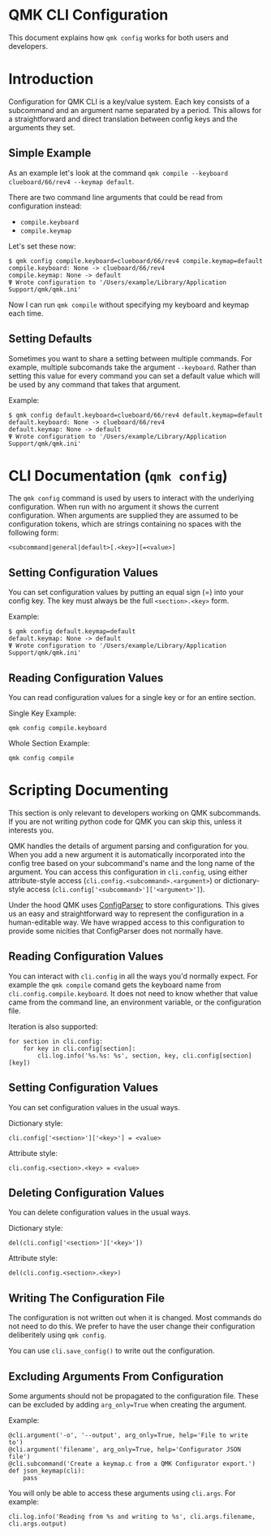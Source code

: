 # QMK CLI Configuration

This document explains how `qmk config` works for both users and developers.

# Introduction

Configuration for QMK CLI is a key/value system. Each key consists of a subcommand and an argument name separated by a period. This allows for a straightforward and direct translation between config keys and the arguments they set.

## Simple Example

As an example let's look at the command `qmk compile --keyboard clueboard/66/rev4 --keymap default`.

There are two command line arguments that could be read from configuration instead:

* `compile.keyboard`
* `compile.keymap`

Let's set these now:

```
$ qmk config compile.keyboard=clueboard/66/rev4 compile.keymap=default
compile.keyboard: None -> clueboard/66/rev4
compile.keymap: None -> default
Ψ Wrote configuration to '/Users/example/Library/Application Support/qmk/qmk.ini'
```

Now I can run `qmk compile` without specifying my keyboard and keymap each time.

## Setting Defaults

Sometimes you want to share a setting between multiple commands. For example, multiple subcomands take the argument `--keyboard`. Rather than setting this value for every command you can set a default value which will be used by any command that takes that argument.

Example:

```
$ qmk config default.keyboard=clueboard/66/rev4 default.keymap=default
default.keyboard: None -> clueboard/66/rev4
default.keymap: None -> default
Ψ Wrote configuration to '/Users/example/Library/Application Support/qmk/qmk.ini'
```

# CLI Documentation (`qmk config`)

The `qmk config` command is used by users to interact with the underlying configuration. When run with no argument it shows the current configuration. When arguments are supplied they are assumed to be configuration tokens, which are strings containing no spaces with the following form:

    <subcommand|general|default>[.<key>][=<value>]

## Setting Configuration Values

You can set configuration values by putting an equal sign (=) into your config key. The key must always be the full `<section>.<key>` form.

Example:

```
$ qmk config default.keymap=default
default.keymap: None -> default
Ψ Wrote configuration to '/Users/example/Library/Application Support/qmk/qmk.ini'
```

## Reading Configuration Values

You can read configuration values for a single key or for an entire section.

Single Key Example:

    qmk config compile.keyboard

Whole Section Example:

    qmk config compile

# Scripting Documenting

This section is only relevant to developers working on QMK subcommands. If you are not writing python code for QMK you can skip this, unless it interests you.

QMK handles the details of argument parsing and configuration for you. When you add a new argument it is automatically incorporated into the config tree based on your subcommand's name and the long name of the argument. You can access this configuration in `cli.config`, using either attribute-style access (`cli.config.<subcommand>.<argument>`) or dictionary-style access (`cli.config['<subcommand>']['<argument>']`).

Under the hood QMK uses [ConfigParser](https://docs.python.org/3/library/configparser.html) to store configurations. This gives us an easy and straightforward way to represent the configuration in a human-editable way. We have wrapped access to this configuration to provide some nicities that ConfigParser does not normally have.

## Reading Configuration Values

You can interact with `cli.config` in all the ways you'd normally expect. For example the `qmk compile` comand gets the keyboard name from `cli.config.compile.keyboard`. It does not need to know whether that value came from the command line, an environment variable, or the configuration file.

Iteration is also supported:

```
for section in cli.config:
    for key in cli.config[section]:
        cli.log.info('%s.%s: %s', section, key, cli.config[section][key])
```

## Setting Configuration Values

You can set configuration values in the usual ways.

Dictionary style:

```
cli.config['<section>']['<key>'] = <value>
```

Attribute style:

```
cli.config.<section>.<key> = <value>
```

## Deleting Configuration Values

You can delete configuration values in the usual ways.

Dictionary style:

```
del(cli.config['<section>']['<key>'])
```

Attribute style:

```
del(cli.config.<section>.<key>)
```

## Writing The Configuration File

The configuration is not written out when it is changed. Most commands do not need to do this. We prefer to have the user change their configuration deliberitely using `qmk config`.

You can use `cli.save_config()` to write out the configuration.

## Excluding Arguments From Configuration

Some arguments should not be propagated to the configuration file. These can be excluded by adding `arg_only=True` when creating the argument.

Example:

```
@cli.argument('-o', '--output', arg_only=True, help='File to write to')
@cli.argument('filename', arg_only=True, help='Configurator JSON file')
@cli.subcommand('Create a keymap.c from a QMK Configurator export.')
def json_keymap(cli):
    pass
```

You will only be able to access these arguments using `cli.args`. For example:

```
cli.log.info('Reading from %s and writing to %s', cli.args.filename, cli.args.output)
```
